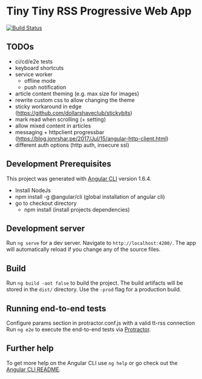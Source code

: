 # Tiny Tiny RSS Progressive Web App

[![Build Status](https://ci.thescientist.eu/buildStatus/icon?job=ttrss-pwa/master)](https://ci.thescientist.eu/blue/organizations/jenkins/ttrss-pwa/activity/?branch=master)
## TODOs
- ci/cd/e2e tests
- keyboard shortcuts
- service worker
  - offline mode
  - push notification
- article content theming (e.g. max size for images)
- rewrite custom css to allow changing the theme
- sticky workaround in edge (https://github.com/dollarshaveclub/stickybits)
- mark read when scrolling (+ setting)
- allow mixed content in articles
- messaging + httpclient progressbar (https://blog.jonrshar.pe/2017/Jul/15/angular-http-client.html)
- different auth options (http auth, insecure ssl)

## Development Prerequisites
This project was generated with [Angular CLI](https://github.com/angular/angular-cli) version 1.6.4.
- Install NodeJs
- npm install -g @angular/cli (global installation of angular cli)
- go to checkout directory
  - npm install  (install projects dependencies)

## Development server

Run `ng serve` for a dev server. Navigate to `http://localhost:4200/`. The app will automatically reload if you change any of the source files.

## Build

Run `ng build -aot false` to build the project. The build artifacts will be stored in the `dist/` directory. Use the `-prod` flag for a production build.

## Running end-to-end tests

Configure params section in protractor.conf.js with a valid tt-rss connection
Run `ng e2e` to execute the end-to-end tests via [Protractor](http://www.protractortest.org/).

## Further help

To get more help on the Angular CLI use `ng help` or go check out the [Angular CLI README](https://github.com/angular/angular-cli/blob/master/README.md).
